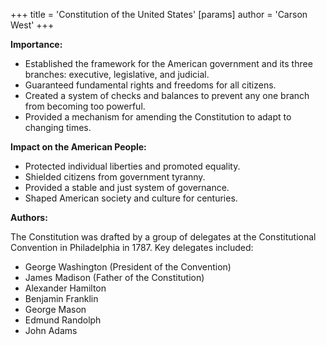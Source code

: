 +++
 title = 'Constitution of the United States'
[params]
	author = 'Carson West'
+++

**Importance:**

* Established the framework for the American government and its three branches: executive, legislative, and judicial.
* Guaranteed fundamental rights and freedoms for all citizens.
* Created a system of checks and balances to prevent any one branch from becoming too powerful.
* Provided a mechanism for amending the Constitution to adapt to changing times.

**Impact on the American People:**

* Protected individual liberties and promoted equality.
* Shielded citizens from government tyranny.
* Provided a stable and just system of governance.
* Shaped American society and culture for centuries.

**Authors:**

The Constitution was drafted by a group of delegates at the Constitutional Convention in Philadelphia in 1787. Key delegates included:

* George Washington (President of the Convention)
* James Madison (Father of the Constitution)
* Alexander Hamilton
* Benjamin Franklin
* George Mason
* Edmund Randolph
* John Adams